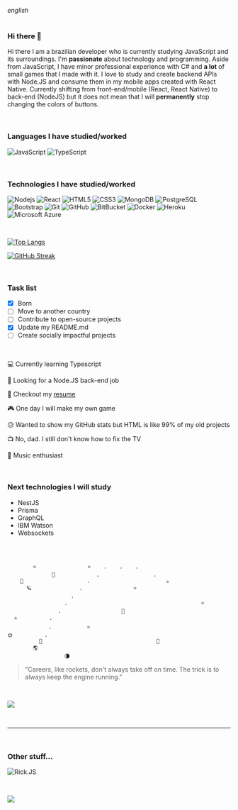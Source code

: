 _english_
<br>
<br>

### Hi there 👋

<!-- I'm a developer who is currently studying and working with **JavaScript**. I also have some experience with C# due to my last jobs.
At my free time I like to create apps (using **React Native**) & games (using **C#**).
Here you will see some of my personal projects. Most of them aren't 100% done because as I do them at my free time I always tend to skip to a different challenge. -->

Hi there
I am a brazilian developer who is currently studying JavaScript and its surroundings. I'm **passionate** about technology and programming.
Aside from JavaScript, I have minor professional experience with C# and **a lot** of small games that I made with it.
I love to study and create backend APIs with Node.JS and consume them in my mobile apps created with React Native.
Currently shifting from front-end/mobile (React, React Native) to back-end (NodeJS) but it does not mean that I will **permanently** stop changing the colors of buttons.

<br>

### Languages I have studied/worked

![JavaScript](https://img.shields.io/badge/-JavaScript-black?style=flat-square&logo=javascript)
![TypeScript](https://img.shields.io/badge/-TypeScript-007ACC?style=flat-square&logo=typescript)

<br>

### Technologies I have studied/worked

![Nodejs](https://img.shields.io/badge/-Nodejs-black?style=flat-square&logo=Node.js)
![React](https://img.shields.io/badge/-React-black?style=flat-square&logo=react)
![HTML5](https://img.shields.io/badge/-HTML5-E34F26?style=flat-square&logo=html5&logoColor=white)
![CSS3](https://img.shields.io/badge/-CSS3-1572B6?style=flat-square&logo=css3)
![MongoDB](https://img.shields.io/badge/-MongoDB-black?style=flat-square&logo=mongodb)
![PostgreSQL](https://img.shields.io/badge/-PostgreSQL-336791?style=flat-square&logo=postgresql)
![Bootstrap](https://img.shields.io/badge/-Bootstrap-563D7C?style=flat-square&logo=bootstrap)
![Git](https://img.shields.io/badge/-Git-black?style=flat-square&logo=git)
![GitHub](https://img.shields.io/badge/-GitHub-181717?style=flat-square&logo=github)
![BitBucket](https://img.shields.io/badge/-BitBucket-darkblue?style=flat-square&logo=bitbucket)
![Docker](https://img.shields.io/badge/-Docker-black?style=flat-square&logo=docker)
![Heroku](https://img.shields.io/badge/-Heroku-430098?style=flat-square&logo=heroku)
![Microsoft Azure](https://img.shields.io/badge/Microsoft%20Azure-232F7E?style=flat-square&logo=microsoft-azure)

<br>

[![Top Langs](https://github-readme-stats.vercel.app/api/top-langs/?username=anuraghazra&layout=compact&theme=dracula)](https://github.com/anuraghazra/github-readme-stats)

[![GitHub Streak](https://github-readme-streak-stats.herokuapp.com/?user=lliuti&theme=dracula)](https://git.io/streak-stats)

  <br>

### Task list

- [x] Born
- [ ] Move to another country
- [ ] Contribute to open-source projects
- [x] Update my README.md
- [ ] Create socially impactful projects

<br>

💻 Currently learning Typescript

👀 Looking for a Node.JS back-end job

📝 Checkout my [resume](https://drive.google.com/file/d/1D1T6MP2owDT-BwJa5EbgpzxSMFPPYKxi/view?usp=sharing)

🎮 One day I will make my own game

😥 Wanted to show my GitHub stats but HTML is like 99% of my old projects

📺 No, dad. I still don't know how to fix the TV

🎹 Music enthusiast

<br>

### Next technologies I will study

- NestJS
- Prisma
- GraphQL
- IBM Watson
- Websockets

<!-- [![Top Langs](https://github-readme-stats.vercel.app/api/top-langs/?username=lliuti&layout=compact&theme=dracula)](https://github.com/lliuti/github-readme-stats)

![lliuti's GitHub stats](https://github-readme-stats.vercel.app/api?username=lliuti&show_icons=true&theme=dracula&hide=contribs) -->

<br>

```

        ⭐                ⭐    .    .    .
              🌟             .                 .
    🌠                    .                        ☕
      🪐               .                ⭐
                    .
                  .                                          ⭐
                .                   🌟
  ⭐          .
             .           ⭐
🌞          .
          🚀                                    🌌
        🌎
                  🌘

```

> "Careers, like rockets, don't always take off on time. The trick is to always keep the engine running."

<br>

![](https://media1.giphy.com/media/tTc43DeTm2kkJTrI2G/giphy.gif?cid=790b7611331251b552f45ad4f4e6a01398884487a0204a4a&rid=giphy.gif&ct=g)

<!-- <br> -->

<!-- ![](https://visitor-badge.laobi.icu/badge?page_id=lliuti.lliuti) -->

<br>

<!-- ---

_portugues_
<br>
<br>

### E aí 👋 -->

<!-- Eu sou um desenvolvedor que atualmente está estudando e trabalhando com **JavaScript**. Também tenho experiência com C# devido a meus últimos empregos.
No meu tempo livre gosto de criar aplicativos (utilizando **React Native**) & jogos (utilizando **C#**).
Aqui você vai encontrar alguns dos meus projetos pessoais. A maioria deles não está 100% terminado porque como os faço no meu tempo livre, costumo partir para um novo desafio. -->

<!-- Eu sou um desenvolvedor que atualmente está estudando JavaScript e as tecnologias de seu ecossistema. Sou apaixonado por tecnologia e programacão. Além de JavaScript, tenho uma pequena experiencia profissional com C# e **vários** jogos (simples) que criei utilizando essa tecnologia. Gosto muito de estudar e criar APIs com Node.JS e as consumir nos aplicativos que crio com React Native.
Atualmente estou migrando de front-end/mobile (React, React Native) para back-end (Node.JS) mas isso não significa que irei **parar** de mudar a cor de botões.

<br> -->

<!-- ### Linguagens que estudei/trabalhei

![JavaScript](https://img.shields.io/badge/-JavaScript-black?style=flat-square&logo=javascript)
![TypeScript](https://img.shields.io/badge/-TypeScript-007ACC?style=flat-square&logo=typescript)

<br> -->

<!-- ### Tecnologias que estudei/trabalhei

![Nodejs](https://img.shields.io/badge/-Nodejs-black?style=flat-square&logo=Node.js)
![React](https://img.shields.io/badge/-React-black?style=flat-square&logo=react)
![HTML5](https://img.shields.io/badge/-HTML5-E34F26?style=flat-square&logo=html5&logoColor=white)
![CSS3](https://img.shields.io/badge/-CSS3-1572B6?style=flat-square&logo=css3)
![MongoDB](https://img.shields.io/badge/-MongoDB-black?style=flat-square&logo=mongodb)
![PostgreSQL](https://img.shields.io/badge/-PostgreSQL-336791?style=flat-square&logo=postgresql)
![Bootstrap](https://img.shields.io/badge/-Bootstrap-563D7C?style=flat-square&logo=bootstrap)
![Git](https://img.shields.io/badge/-Git-black?style=flat-square&logo=git)
![GitHub](https://img.shields.io/badge/-GitHub-181717?style=flat-square&logo=github)
![BitBucket](https://img.shields.io/badge/-BitBucket-darkblue?style=flat-square&logo=bitbucket)
![Docker](https://img.shields.io/badge/-Docker-black?style=flat-square&logo=docker)
![Heroku](https://img.shields.io/badge/-Heroku-430098?style=flat-square&logo=heroku)
![Microsoft Azure](https://img.shields.io/badge/Microsoft%20Azure-232F7E?style=flat-square&logo=microsoft-azure)

  <br> -->

<!-- [![Top Langs](https://github-readme-stats.vercel.app/api/top-langs/?username=anuraghazra&layout=compact&theme=dracula)](https://github.com/anuraghazra/github-readme-stats)

[![GitHub Streak](https://github-readme-streak-stats.herokuapp.com/?user=lliuti&theme=dracula)](https://git.io/streak-stats)

  <br> -->

<!-- ### Tarefas

- [x] Nascer
- [ ] Mudar de país
- [ ] Contribuir para projetos open-source
- [x] Atualizar meu README.md
- [ ] Criar projetos socialmente impactantes

<br> -->

<!-- 💻 Atualmente estudando Typescript

👀 Procuramento uma vaga para back-end com Node.JS

📝 Confira meu [currículo](https://drive.google.com/file/d/1D1T6MP2owDT-BwJa5EbgpzxSMFPPYKxi/view?usp=sharing)

🎮 Um dia ainda farei meu próprio jogo

😥 Queria mostrar meus GitHub stats mas 99% dos projetos antigos são HTML

📺 Não, pai. Ainda não sei consertar a TV.

🎹 Apaixonado por música

<br>

### Próximas tecnologias que irei estudar

- NestJS
- Prisma
- GraphQL
- IBM Watson
- Websockets

<br> -->

<!-- ```

        ⭐                ⭐    .    .    .
              🌟             .                 .
    🌠                    .                        ☕
      🪐               .                ⭐
                    .
                  .                                          ⭐
                .                   🌟
  ⭐          .
             .           ⭐
🌞          .
          🚀                                    🌌
        🌎
                  🌘

```

> "Carreiras, assim como foguetes, não partem sempre no tempo exato. O segredo é sempre manter o motor ligado"

<br>

![](https://media0.giphy.com/media/efTCy9loCBqne/giphy.gif?cid=ecf05e478bq5wrigij4piwawci1cvq04c7p2l5spkg6xg3ql&rid=giphy.gif&ct=g) -->

<!-- [![Top Langs](https://github-readme-stats.vercel.app/api/top-langs/?username=lliuti&layout=compact&theme=dracula)](https://github.com/lliuti/github-readme-stats)

![lliuti's GitHub stats](https://github-readme-stats.vercel.app/api?username=lliuti&show_icons=true&theme=dracula&hide=contribs) -->

<!--
**lliuti/lliuti** is a ✨ _special_ ✨ repository because its `README.md` (this file) appears on your GitHub profile.
Here are some ideas to get you started:
- 🔭 I’m currently working on ...
- 🌱 I’m currently learning ...
- 👯 I’m looking to collaborate on ...
- 🤔 I’m looking for help with ...
- 💬 Ask me about ...
- 📫 How to reach me: ...
- 😄 Pronouns: ...
- ⚡ Fun fact: ...
-->

<!-- <br> -->

---

<br>

### Other stuff...

![Rick.JS](https://i.pinimg.com/564x/60/c1/4a/60c14a43fb4745795b3b358868517e79.jpg)

<br>

![](https://visitor-badge.laobi.icu/badge?page_id=lliuti.lliuti)
